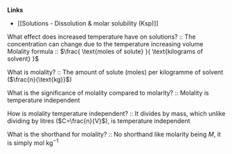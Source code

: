 **Links**
- [[Solutions - Dissolution & molar solubility (Ksp)]] 

What effect does increased temperature have on solutions? :: The concentration can change due to the temperature increasing volume
Molality formula :: $\frac{ \text{moles of solute} }{ \text{kilograms of solvent} }$

What is molality? :: The amount of solute (moles) per kilogramme of solvent ($\frac{n}{\text{kg}}$)

What is the significance of molality compared to molarity? :: Molality is temperature independent

How is molality temperature independent? :: It divides by mass, which unlike dividing by litres ($C=\frac{n}{V}$), is temperature independent

What is the shorthand for molality? :: No shorthand like molarity being $M$, it is simply $\text{mol kg}^{-1}$


